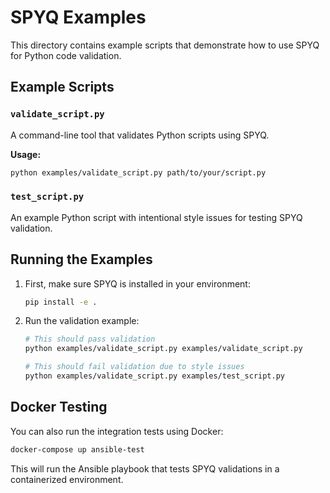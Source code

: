 # SPYQ Examples

This directory contains example scripts that demonstrate how to use SPYQ for Python code validation.

## Example Scripts

### `validate_script.py`

A command-line tool that validates Python scripts using SPYQ.

**Usage:**
```bash
python examples/validate_script.py path/to/your/script.py
```

### `test_script.py`

An example Python script with intentional style issues for testing SPYQ validation.

## Running the Examples

1. First, make sure SPYQ is installed in your environment:
   ```bash
   pip install -e .
   ```

2. Run the validation example:
   ```bash
   # This should pass validation
   python examples/validate_script.py examples/validate_script.py
   
   # This should fail validation due to style issues
   python examples/validate_script.py examples/test_script.py
   ```

## Docker Testing

You can also run the integration tests using Docker:

```bash
docker-compose up ansible-test
```

This will run the Ansible playbook that tests SPYQ validations in a containerized environment.
